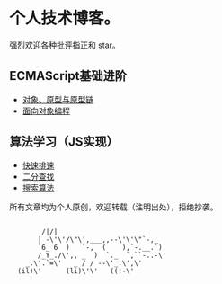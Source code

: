 
# 个人技术博客。

强烈欢迎各种批评指正和 star。

## ECMAScript基础进阶
- [对象、原型与原型链](https://github.com/bigdots/blog/issues/1)
- [面向对象编程]()

## 算法学习（JS实现）
- [快速排速](https://github.com/bigdots/blog/issues/2)
- [二分查找](https://github.com/bigdots/blog/issues/3)
- [搜索算法](https://github.com/bigdots/blog/issues/4)


所有文章均为个人原创，欢迎转载（注明出处），拒绝抄袭。


```

        /|/|
       | -\'\'/\"\',___,,--\'\'\"`-,_
       `6_ 6  )   `-,  (    ),`-.__.`)
       /_Y_./\',, _  )  `._  `,``-..-\'
    _.\'.`=\'   _ / / --\'_.\',\'
  (il)\'      (li)\'\'   ((!-\'

```